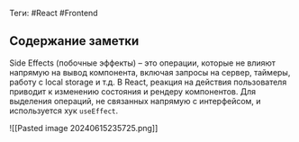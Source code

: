Теги: #React #Frontend
## Содержание заметки
Side Effects (побочные эффекты) – это операции, которые не влияют напрямую на вывод компонента, включая запросы на сервер, таймеры, работу с local storage и т.д.
В React, реакция на действия пользователя приводит к изменению состояния и рендеру компонентов. Для выделения операций, не связанных напрямую с интерфейсом, и используется хук `useEffect`.

![[Pasted image 20240615235725.png]]